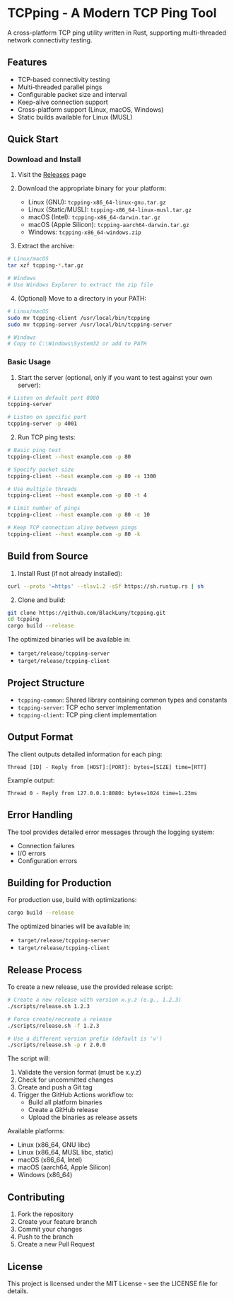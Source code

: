 # TCPping - A Modern TCP Ping Tool

A cross-platform TCP ping utility written in Rust, supporting multi-threaded network connectivity testing.

## Features

- TCP-based connectivity testing
- Multi-threaded parallel pings
- Configurable packet size and interval
- Keep-alive connection support
- Cross-platform support (Linux, macOS, Windows)
- Static builds available for Linux (MUSL)

## Quick Start

### Download and Install

1. Visit the [Releases](https://github.com/BlackLuny/tcpping/releases) page
2. Download the appropriate binary for your platform:
   - Linux (GNU): `tcpping-x86_64-linux-gnu.tar.gz`
   - Linux (Static/MUSL): `tcpping-x86_64-linux-musl.tar.gz`
   - macOS (Intel): `tcpping-x86_64-darwin.tar.gz`
   - macOS (Apple Silicon): `tcpping-aarch64-darwin.tar.gz`
   - Windows: `tcpping-x86_64-windows.zip`

3. Extract the archive:
```bash
# Linux/macOS
tar xzf tcpping-*.tar.gz

# Windows
# Use Windows Explorer to extract the zip file
```

4. (Optional) Move to a directory in your PATH:
```bash
# Linux/macOS
sudo mv tcpping-client /usr/local/bin/tcpping
sudo mv tcpping-server /usr/local/bin/tcpping-server

# Windows
# Copy to C:\Windows\System32 or add to PATH
```

### Basic Usage

1. Start the server (optional, only if you want to test against your own server):
```bash
# Listen on default port 8080
tcpping-server

# Listen on specific port
tcpping-server -p 4001
```

2. Run TCP ping tests:
```bash
# Basic ping test
tcpping-client --host example.com -p 80

# Specify packet size
tcpping-client --host example.com -p 80 -s 1300

# Use multiple threads
tcpping-client --host example.com -p 80 -t 4

# Limit number of pings
tcpping-client --host example.com -p 80 -c 10

# Keep TCP connection alive between pings
tcpping-client --host example.com -p 80 -k
```
## Build from Source

1. Install Rust (if not already installed):
```bash
curl --proto '=https' --tlsv1.2 -sSf https://sh.rustup.rs | sh
```

2. Clone and build:
```bash
git clone https://github.com/BlackLuny/tcpping.git
cd tcpping
cargo build --release
```

The optimized binaries will be available in:
- `target/release/tcpping-server`
- `target/release/tcpping-client`

## Project Structure

- `tcpping-common`: Shared library containing common types and constants
- `tcpping-server`: TCP echo server implementation
- `tcpping-client`: TCP ping client implementation

## Output Format

The client outputs detailed information for each ping:
```
Thread [ID] - Reply from [HOST]:[PORT]: bytes=[SIZE] time=[RTT]
```

Example output:
```
Thread 0 - Reply from 127.0.0.1:8080: bytes=1024 time=1.23ms
```

## Error Handling

The tool provides detailed error messages through the logging system:
- Connection failures
- I/O errors
- Configuration errors

## Building for Production

For production use, build with optimizations:

```bash
cargo build --release
```

The optimized binaries will be available in:
- `target/release/tcpping-server`
- `target/release/tcpping-client`

## Release Process

To create a new release, use the provided release script:

```bash
# Create a new release with version x.y.z (e.g., 1.2.3)
./scripts/release.sh 1.2.3

# Force create/recreate a release
./scripts/release.sh -f 1.2.3

# Use a different version prefix (default is 'v')
./scripts/release.sh -p r 2.0.0
```

The script will:
1. Validate the version format (must be x.y.z)
2. Check for uncommitted changes
3. Create and push a Git tag
4. Trigger the GitHub Actions workflow to:
   - Build all platform binaries
   - Create a GitHub release
   - Upload the binaries as release assets

Available platforms:
- Linux (x86_64, GNU libc)
- Linux (x86_64, MUSL libc, static)
- macOS (x86_64, Intel)
- macOS (aarch64, Apple Silicon)
- Windows (x86_64)

## Contributing

1. Fork the repository
2. Create your feature branch
3. Commit your changes
4. Push to the branch
5. Create a new Pull Request

## License

This project is licensed under the MIT License - see the LICENSE file for details.
